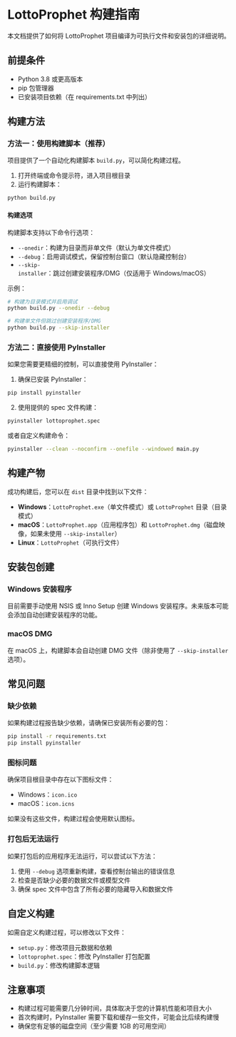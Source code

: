 # LottoProphet 构建指南

本文档提供了如何将 LottoProphet 项目编译为可执行文件和安装包的详细说明。

## 前提条件

- Python 3.8 或更高版本
- pip 包管理器
- 已安装项目依赖（在 requirements.txt 中列出）

## 构建方法

### 方法一：使用构建脚本（推荐）

项目提供了一个自动化构建脚本 `build.py`，可以简化构建过程。

1. 打开终端或命令提示符，进入项目根目录
2. 运行构建脚本：

```bash
python build.py
```

#### 构建选项

构建脚本支持以下命令行选项：

- `--onedir`：构建为目录而非单文件（默认为单文件模式）
- `--debug`：启用调试模式，保留控制台窗口（默认隐藏控制台）
- `--skip-installer`：跳过创建安装程序/DMG（仅适用于 Windows/macOS）

示例：

```bash
# 构建为目录模式并启用调试
python build.py --onedir --debug

# 构建单文件但跳过创建安装程序/DMG
python build.py --skip-installer
```

### 方法二：直接使用 PyInstaller

如果您需要更精细的控制，可以直接使用 PyInstaller：

1. 确保已安装 PyInstaller：

```bash
pip install pyinstaller
```

2. 使用提供的 spec 文件构建：

```bash
pyinstaller lottoprophet.spec
```

或者自定义构建命令：

```bash
pyinstaller --clean --noconfirm --onefile --windowed main.py
```

## 构建产物

成功构建后，您可以在 `dist` 目录中找到以下文件：

- **Windows**：`LottoProphet.exe`（单文件模式）或 `LottoProphet` 目录（目录模式）
- **macOS**：`LottoProphet.app`（应用程序包）和 `LottoProphet.dmg`（磁盘映像，如果未使用 `--skip-installer`）
- **Linux**：`LottoProphet`（可执行文件）

## 安装包创建

### Windows 安装程序

目前需要手动使用 NSIS 或 Inno Setup 创建 Windows 安装程序。未来版本可能会添加自动创建安装程序的功能。

### macOS DMG

在 macOS 上，构建脚本会自动创建 DMG 文件（除非使用了 `--skip-installer` 选项）。

## 常见问题

### 缺少依赖

如果构建过程报告缺少依赖，请确保已安装所有必要的包：

```bash
pip install -r requirements.txt
pip install pyinstaller
```

### 图标问题

确保项目根目录中存在以下图标文件：

- Windows：`icon.ico`
- macOS：`icon.icns`

如果没有这些文件，构建过程会使用默认图标。

### 打包后无法运行

如果打包后的应用程序无法运行，可以尝试以下方法：

1. 使用 `--debug` 选项重新构建，查看控制台输出的错误信息
2. 检查是否缺少必要的数据文件或模型文件
3. 确保 spec 文件中包含了所有必要的隐藏导入和数据文件

## 自定义构建

如需自定义构建过程，可以修改以下文件：

- `setup.py`：修改项目元数据和依赖
- `lottoprophet.spec`：修改 PyInstaller 打包配置
- `build.py`：修改构建脚本逻辑

## 注意事项

- 构建过程可能需要几分钟时间，具体取决于您的计算机性能和项目大小
- 首次构建时，PyInstaller 需要下载和缓存一些文件，可能会比后续构建慢
- 确保您有足够的磁盘空间（至少需要 1GB 的可用空间）